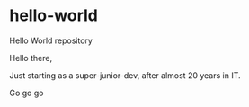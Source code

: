 # hello-world
Hello World repository

Hello there,

Just starting as a super-junior-dev, after almost 20 years in IT.

Go go go
